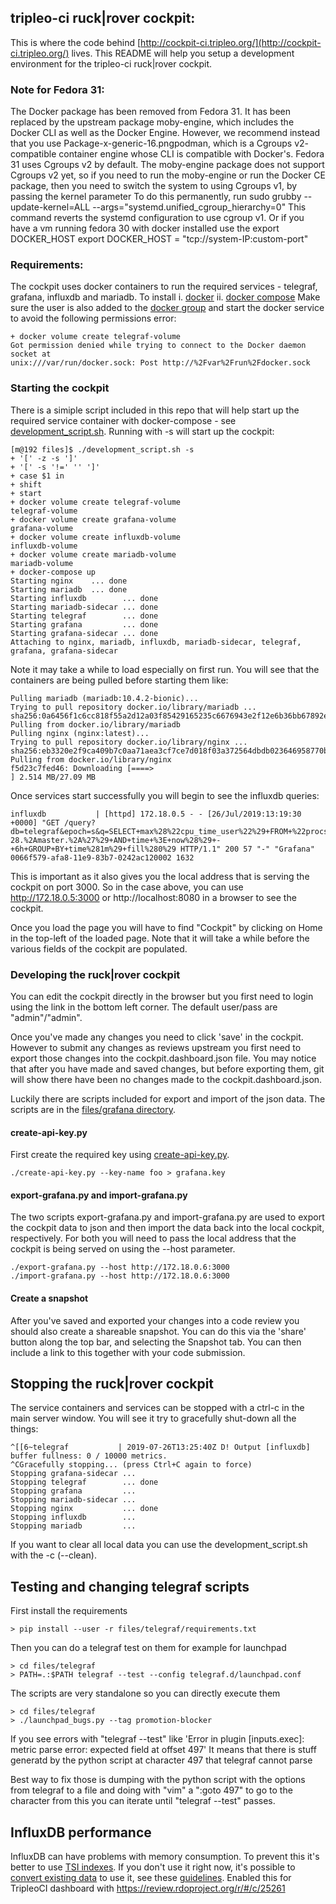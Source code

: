 ## tripleo-ci ruck|rover cockpit:

This is where the code behind
[http://cockpit-ci.tripleo.org/](http://cockpit-ci.tripleo.org/) lives. This
README will help you setup a development environment for the tripleo-ci
ruck|rover cockpit.

### Note for Fedora 31:

The Docker package has been removed from Fedora 31. It has been replaced by the upstream
package moby-engine, which includes the Docker CLI as well as the Docker Engine. However, we
recommend instead that you use Package-x-generic-16.pngpodman, which is a Cgroups v2-
compatible container engine whose CLI is compatible with Docker's. Fedora 31 uses Cgroups v2 by
default.
The moby-engine package does not support Cgroups v2 yet, so if you need to run the moby-engine
or run the Docker CE package, then you need to switch the system to using Cgroups v1, by passing
the kernel parameter
To do this permanently,
run sudo grubby --update-kernel=ALL --args="systemd.unified_cgroup_hierarchy=0"
This command reverts the systemd configuration to use cgroup v1.
Or if you have a vm running fedora 30 with docker installed use the export DOCKER_HOST
export DOCKER_HOST = "tcp://system-IP:custom-port"

### Requirements:

The cockpit uses docker containers to run the required services - telegraf,
grafana, influxdb and mariadb.
To install
i. [docker](https://docs.docker.com/install/)
ii. [docker compose](https://docs.docker.com/compose/install/)
Make sure the user is also added to the [docker group](https://docs.docker.com/install/linux/linux-postinstall/)
and start the docker service to avoid the following
permissions error:
```
+ docker volume create telegraf-volume
Got permission denied while trying to connect to the Docker daemon socket at
unix:///var/run/docker.sock: Post http://%2Fvar%2Frun%2Fdocker.sock
```
### Starting the cockpit

There is a simiple script included in this repo that will help start up the
required service container with docker-compose - see
[development_script.sh](https://github.com/rdo-infra/ci-config/blob/master/roles/rrcockpit/files/development_script.sh). Running with -s will start up the
cockpit:

```
[m@192 files]$ ./development_script.sh -s
+ '[' -z -s ']'
+ '[' -s '!=' '' ']'
+ case $1 in
+ shift
+ start
+ docker volume create telegraf-volume
telegraf-volume
+ docker volume create grafana-volume
grafana-volume
+ docker volume create influxdb-volume
influxdb-volume
+ docker volume create mariadb-volume
mariadb-volume
+ docker-compose up
Starting nginx    ... done
Starting mariadb  ... done
Starting influxdb        ... done
Starting mariadb-sidecar ... done
Starting telegraf        ... done
Starting grafana         ... done
Starting grafana-sidecar ... done
Attaching to nginx, mariadb, influxdb, mariadb-sidecar, telegraf, grafana, grafana-sidecar
```

Note it may take a while to load especially on first run. You will see that the
containers are being pulled before starting them like:

```
Pulling mariadb (mariadb:10.4.2-bionic)...
Trying to pull repository docker.io/library/mariadb ...
sha256:0a6456f1c6cc818f55a2d12a03f85429165235c6676943e2f12e6b36bb67892e: Pulling from docker.io/library/mariadb
Pulling nginx (nginx:latest)...
Trying to pull repository docker.io/library/nginx ...
sha256:eb3320e2f9ca409b7c0aa71aea3cf7ce7d018f03a372564dbdb023646958770b: Pulling from docker.io/library/nginx
f5d23c7fed46: Downloading [====>                                              ] 2.514 MB/27.09 MB
```
Once services start successfully you will begin to see the influxdb queries:

```
influxdb           | [httpd] 172.18.0.5 - - [26/Jul/2019:13:19:30 +0000] "GET /query?db=telegraf&epoch=s&q=SELECT+max%28%22cpu_time_user%22%29+FROM+%22procstat%22+WHERE+%28%22host%22+%3D+%27promoter%27+AND+%22pattern%22+%3D+%27%5Epython.%2Adlrnapi_promoter.py+.%2AFedora-28.%2Amaster.%2A%27%29+AND+time+%3E+now%28%29+-+6h+GROUP+BY+time%281m%29+fill%280%29 HTTP/1.1" 200 57 "-" "Grafana" 0066f579-afa8-11e9-83b7-0242ac120002 1632
```

This is important as it also gives you the local address that is serving the
cockpit on port 3000. So in the case above, you can use http://172.18.0.5:3000
or http://localhost:8080
in a browser to see the cockpit.

Once you load the page you will have to find "Cockpit" by clicking on Home in
the top-left of the loaded page. Note that it will take a while before the
various fields of the cockpit are populated.

### Developing the ruck|rover cockpit

You can edit the cockpit directly in the browser but you first need to login
using the link in the bottom left corner. The default user/pass are
"admin"/"admin".

Once you've made any changes you need to click 'save' in the cockpit. However
to submit any changes as reviews upstream you first need to export those
changes into the cockpit.dashboard.json file. You may notice that after you
have made and saved changes, but before exporting them, git will show there
have been no changes made to the cockpit.dashboard.json.

Luckily there are scripts included for export and import of the json data. The
scripts are in the [files/grafana directory](https://github.com/rdo-infra/ci-config/tree/master/roles/rrcockpit/files/grafana).

#### create-api-key.py

First create the required key using [create-api-key.py](https://github.com/rdo-infra/ci-config/blob/master/roles/rrcockpit/files/grafana/create-api-key.py).

```
./create-api-key.py --key-name foo > grafana.key
```

#### export-grafana.py and import-grafana.py

The two scripts export-grafana.py and import-grafana.py are used to export the
cockpit data to json and then import the data back into the local cockpit,
respectively. For both you will need to pass the local address that the
cockpit is being served on using the --host parameter.

```
./export-grafana.py --host http://172.18.0.6:3000
./import-grafana.py --host http://172.18.0.6:3000
```

#### Create a snapshot

After you've saved and exported your changes into a code review you should
also create a shareable snapshot. You can do this via the 'share' button along
the top bar, and selecting the Snapshot tab. You can then include a link to
this together with your code submission.

## Stopping the ruck|rover cockpit

The service containers and services can be stopped with a ctrl-c in the main
server window. You will see it try to gracefully shut-down all the things:

```
^[[6~telegraf           | 2019-07-26T13:25:40Z D! Output [influxdb] buffer fullness: 0 / 10000 metrics.
^CGracefully stopping... (press Ctrl+C again to force)
Stopping grafana-sidecar ...
Stopping telegraf        ... done
Stopping grafana         ...
Stopping mariadb-sidecar ...
Stopping nginx           ... done
Stopping influxdb        ...
Stopping mariadb         ...

```

If you want to clear all local data you can use the development_script.sh with
the -c (--clean).

## Testing and changing telegraf scripts

First install the requirements
```
> pip install --user -r files/telegraf/requirements.txt
```
Then you can do a telegraf test on them for example for launchpad
```
> cd files/telegraf
> PATH=.:$PATH telegraf --test --config telegraf.d/launchpad.conf
```
The scripts are very standalone so you can directly execute them
```
> cd files/telegraf
> ./launchpad_bugs.py --tag promotion-blocker
```
If you see errors with "telegraf --test" like
'Error in plugin [inputs.exec]: metric parse error: expected field at offset 497'
It means that there is stuff generatd by the python script at character 497
that telegraf cannot parse

Best way to fix those is dumping with the python script with the options from
telegraf to a file and doing with "vim" a ":goto 497" to go to the character
from this you can iterate until "telegraf --test" passes.

## InfluxDB performance

InfluxDB can have problems with memory consumption. To prevent this it's better
to use [TSI indexes](https://docs.influxdata.com/influxdb/v1.7/concepts/tsi-details/).
If you don't use it right now, it's possible to
[convert existing data](https://docs.influxdata.com/influxdb/v1.7/tools/influx_inspect/#buildtsi)
to use it, see these [guidelines](https://www.influxdata.com/blog/how-to-overcome-memory-usage-challenges-with-the-time-series-index/).
Enabled this for TripleoCI dashboard with https://review.rdoproject.org/r/#/c/25261
